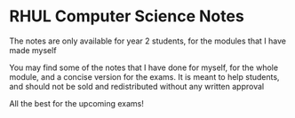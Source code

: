 # RHUL Computer Science Notes

The notes are only available for year 2 students, for the modules that I have made myself

You may find some of the notes that I have done for myself, for the whole module, and a concise version for the exams.
It is meant to help students, and should not be sold and redistributed without any written approval

All the best for the upcoming exams!
